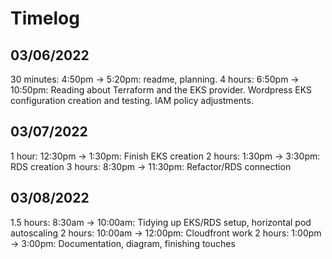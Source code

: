 # Timelog

## 03/06/2022

30 minutes: 4:50pm -> 5:20pm: readme, planning.
4 hours: 6:50pm -> 10:50pm: Reading about Terraform and the EKS provider. Wordpress EKS configuration creation and testing. IAM policy adjustments.

## 03/07/2022

1 hour: 12:30pm -> 1:30pm: Finish EKS creation
2 hours: 1:30pm -> 3:30pm: RDS creation
3 hours: 8:30pm -> 11:30pm: Refactor/RDS connection

## 03/08/2022

1.5 hours: 8:30am -> 10:00am: Tidying up EKS/RDS setup, horizontal pod autoscaling
2 hours: 10:00am -> 12:00pm: Cloudfront work
2 hours: 1:00pm -> 3:00pm: Documentation, diagram, finishing touches
